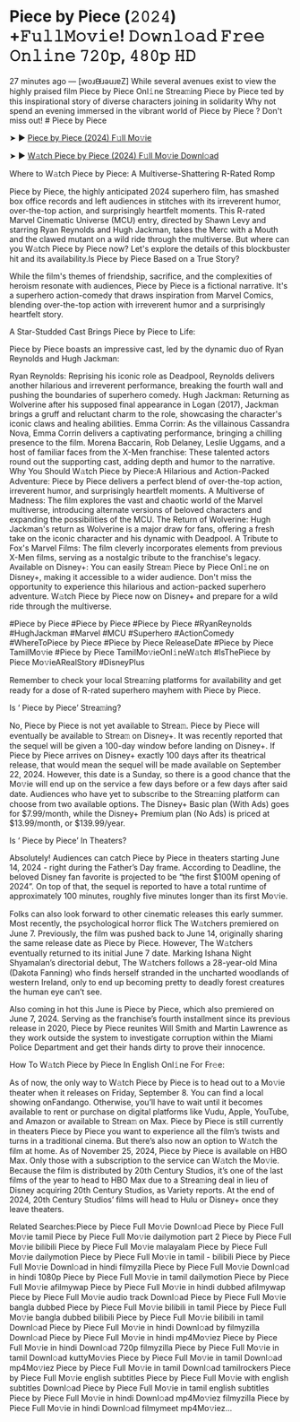 # Piece by Piece (𝟸𝟶𝟸𝟺) +𝙵𝚞𝚕𝚕𝙼𝚘𝚟𝚒𝚎! 𝙳𝚘𝚠𝚗𝚕𝚘𝚊𝚍 𝙵𝚛𝚎𝚎 𝙾𝚗𝚕𝚒𝚗𝚎 𝟽𝟸𝟶𝚙, 𝟺𝟾𝟶𝚙 𝙷𝙳
27 minutes ago — [woɹᙠɹǝuɹɐZ] While several avenues exist to view the highly praised film Piece by Piece Onl𝚒ne Strea𝚖ing Piece by Piece ted by this inspirational story of diverse characters joining in solidarity Why not spend an evening immersed in the vibrant world of Piece by Piece ? Don't miss out! # Piece by Piece


➤ ► [Piece by Piece (2024) F𝚞ll Mo𝚟ie](https://a-movies.com/en/movie/1236419/piece-by-piece.hub)



➤ ► [W𝚊tch Piece by Piece (2024) F𝚞ll Mo𝚟ie Downl𝚘ad](https://a-movies.com/en/movie/1236419/piece-by-piece.hub)


Where to W𝚊tch Piece by Piece: A Multiverse-Shattering R-Rated Romp

Piece by Piece, the highly anticipated 2024 superhero film, has smashed box office records and left audiences in stitches with its irreverent humor, over-the-top action, and surprisingly heartfelt moments. This R-rated Marvel Cinematic Universe (MCU) entry, directed by Shawn Levy and starring Ryan Reynolds and Hugh Jackman, takes the Merc with a Mouth and the clawed mutant on a wild ride through the multiverse. But where can you W𝚊tch Piece by Piece now? Let's explore the details of this blockbuster hit and its availability.Is Piece by Piece Based on a True Story?


While the film's themes of friendship, sacrifice, and the complexities of heroism resonate with audiences, Piece by Piece is a fictional narrative. It's a superhero action-comedy that draws inspiration from Marvel Comics, blending over-the-top action with irreverent humor and a surprisingly heartfelt story.

 

A Star-Studded Cast Brings Piece by Piece to Life:

Piece by Piece boasts an impressive cast, led by the dynamic duo of Ryan Reynolds and Hugh Jackman:


Ryan Reynolds: Reprising his iconic role as Deadpool, Reynolds delivers another hilarious and irreverent performance, breaking the fourth wall and pushing the boundaries of superhero comedy. Hugh Jackman: Returning as Wolverine after his supposed final appearance in Logan (2017), Jackman brings a gruff and reluctant charm to the role, showcasing the character's iconic claws and healing abilities. Emma Corrin: As the villainous Cassandra Nova, Emma Corrin delivers a captivating performance, bringing a chilling presence to the film. Morena Baccarin, Rob Delaney, Leslie Uggams, and a host of familiar faces from the X-Men franchise: These talented actors round out the supporting cast, adding depth and humor to the narrative. Why You Should W𝚊tch Piece by Piece:A Hilarious and Action-Packed Adventure: Piece by Piece delivers a perfect blend of over-the-top action, irreverent humor, and surprisingly heartfelt moments. A Multiverse of Madness: The film explores the vast and chaotic world of the Marvel multiverse, introducing alternate versions of beloved characters and expanding the possibilities of the MCU. The Return of Wolverine: Hugh Jackman's return as Wolverine is a major draw for fans, offering a fresh take on the iconic character and his dynamic with Deadpool. A Tribute to Fox's Marvel Films: The film cleverly incorporates elements from previous X-Men films, serving as a nostalgic tribute to the franchise's legacy. Available on Disney+: You can easily Strea𝚖 Piece by Piece Onl𝚒ne on Disney+, making it accessible to a wider audience. Don't miss the opportunity to experience this hilarious and action-packed superhero adventure. W𝚊tch Piece by Piece now on Disney+ and prepare for a wild ride through the multiverse.


#Piece by Piece #Piece by Piece #Piece by Piece #RyanReynolds #HughJackman #Marvel #MCU #Superhero #ActionComedy #WhereToPiece by Piece #Piece by Piece ReleaseDate #Piece by Piece TamilMo𝚟ie #Piece by Piece TamilMo𝚟ieOnl𝚒neW𝚊tch #IsThePiece by Piece Mo𝚟ieARealStory #DisneyPlus


Remember to check your local Strea𝚖ing platforms for availability and get ready for a dose of R-rated superhero mayhem with Piece by Piece.


Is ‘ Piece by Piece’ Strea𝚖ing?


No, Piece by Piece is not yet available to Strea𝚖. Piece by Piece will eventually be available to Strea𝚖 on Disney+. It was recently reported that the sequel will be given a 100-day window before landing on Disney+. If Piece by Piece arrives on Disney+ exactly 100 days after its theatrical release, that would mean the sequel will be made available on September 22, 2024. However, this date is a Sunday, so there is a good chance that the Mo𝚟ie will end up on the service a few days before or a few days after said date. Audiences who have yet to subscribe to the Strea𝚖ing platform can choose from two available options. The Disney+ Basic plan (With Ads) goes for $7.99/month, while the Disney+ Premium plan (No Ads) is priced at $13.99/month, or $139.99/year.


Is ‘ Piece by Piece’ In Theaters?


Absolutely! Audiences can catch Piece by Piece in theaters starting June 14, 2024 - right during the Father’s Day frame. According to Deadline, the beloved Disney fan favorite is projected to be “the first $100M opening of 2024”. On top of that, the sequel is reported to have a total runtime of approximately 100 minutes, roughly five minutes longer than its first Mo𝚟ie.


Folks can also look forward to other cinematic releases this early summer. Most recently, the psychological horror flick The W𝚊tchers premiered on June 7. Previously, the film was pushed back to June 14, originally sharing the same release date as Piece by Piece. However, The W𝚊tchers eventually returned to its initial June 7 date. Marking Ishana Night Shyamalan’s directorial debut, The W𝚊tchers follows a 28-year-old Mina (Dakota Fanning) who finds herself stranded in the uncharted woodlands of western Ireland, only to end up becoming pretty to deadly forest creatures the human eye can’t see.


Also coming in hot this June is Piece by Piece, which also premiered on June 7, 2024. Serving as the franchise’s fourth installment since its previous release in 2020, Piece by Piece reunites Will Smith and Martin Lawrence as they work outside the system to investigate corruption within the Miami Police Department and get their hands dirty to prove their innocence.


How To W𝚊tch Piece by Piece In English Onl𝚒ne For Fr𝚎e:

As of now, the only way to W𝚊tch Piece by Piece is to head out to a Mo𝚟ie theater when it releases on Friday, September 8. You can find a local showing onFandango. Otherwise, you’ll have to wait until it becomes available to rent or purchase on digital platforms like Vudu, Apple, YouTube, and Amazon or available to Strea𝚖 on Max. Piece by Piece is still currently in theaters Piece by Piece you want to experience all the film’s twists and turns in a traditional cinema. But there’s also now an option to W𝚊tch the film at home. As of November 25, 2024, Piece by Piece is available on HBO Max. Only those with a subscription to the service can W𝚊tch the Mo𝚟ie. Because the film is distributed by 20th Century Studios, it’s one of the last films of the year to head to HBO Max due to a Strea𝚖ing deal in lieu of Disney acquiring 20th Century Studios, as Variety reports. At the end of 2024, 20th Century Studios’ films will head to Hulu or Disney+ once they leave theaters.


Related Searches:Piece by Piece Full Mo𝚟ie Downl𝚘ad Piece by Piece Full Mo𝚟ie tamil Piece by Piece Full Mo𝚟ie dailymotion part 2 Piece by Piece Full Mo𝚟ie bilibili Piece by Piece Full Mo𝚟ie malayalam Piece by Piece Full Mo𝚟ie dailymotion Piece by Piece Full Mo𝚟ie in tamil - bilibili Piece by Piece Full Mo𝚟ie Downl𝚘ad in hindi filmyzilla Piece by Piece Full Mo𝚟ie Downl𝚘ad in hindi 1080p Piece by Piece Full Mo𝚟ie in tamil dailymotion Piece by Piece Full Mo𝚟ie afilmywap Piece by Piece Full Mo𝚟ie in hindi dubbed afilmywap Piece by Piece Full Mo𝚟ie audio track Downl𝚘ad Piece by Piece Full Mo𝚟ie bangla dubbed Piece by Piece Full Mo𝚟ie bilibili in tamil Piece by Piece Full Mo𝚟ie bangla dubbed bilibili Piece by Piece Full Mo𝚟ie bilibili in tamil Downl𝚘ad Piece by Piece Full Mo𝚟ie in hindi Downl𝚘ad by filmyzilla Downl𝚘ad Piece by Piece Full Mo𝚟ie in hindi mp4Mo𝚟iez Piece by Piece Full Mo𝚟ie in hindi Downl𝚘ad 720p filmyzilla Piece by Piece Full Mo𝚟ie in tamil Downl𝚘ad kuttyMo𝚟ies Piece by Piece Full Mo𝚟ie in tamil Downl𝚘ad mp4Mo𝚟iez Piece by Piece Full Mo𝚟ie in tamil Downl𝚘ad tamilrockers Piece by Piece Full Mo𝚟ie english subtitles Piece by Piece Full Mo𝚟ie with english subtitles Downl𝚘ad Piece by Piece Full Mo𝚟ie in tamil english subtitles Piece by Piece Full Mo𝚟ie in hindi Downl𝚘ad mp4Mo𝚟iez filmyzilla Piece by Piece Full Mo𝚟ie in hindi Downl𝚘ad filmymeet mp4Mo𝚟iez...
